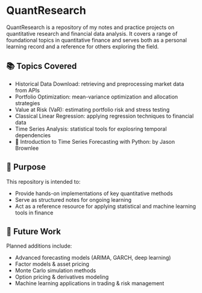 # QuantResearch
QuantResearch is a repository of my notes and practice projects on quantitative research and financial data analysis. It covers a range of foundational topics in quantitative finance and serves both as a personal learning record and a reference for others exploring the field.

## 📚 Topics Covered
- Historical Data Download: retrieving and preprocessing market data from APIs
- Portfolio Optimization: mean-variance optimization and allocation strategies
- Value at Risk (VaR): estimating portfolio risk and stress testing
- Classical Linear Regression: applying regression techniques to financial data
- Time Series Analysis: statistical tools for explosring temporal dependencies
- 📘 Introduction to Time Series Forecasting with Python: by Jason Brownlee

## 🎯 Purpose
This repository is intended to:
- Provide hands-on implementations of key quantitative methods
- Serve as structured notes for ongoing learning
- Act as a reference resource for applying statistical and machine learning tools in finance

## 🔮 Future Work
Planned additions include:
- Advanced forecasting models (ARIMA, GARCH, deep learning)
- Factor models & asset pricing
- Monte Carlo simulation methods
- Option pricing & derivatives modeling
- Machine learning applications in trading & risk management

